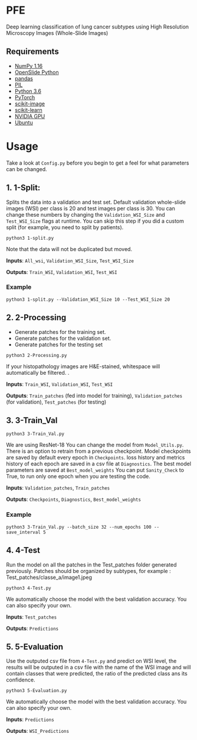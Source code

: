 # PFE

Deep learning classification of lung cancer subtypes using High Resolution Microscopy Images (Whole-Slide Images)

## Requirements

- [NumPy 1.16](https://numpy.org/)
- [OpenSlide Python](https://openslide.org/api/python/)
- [pandas](https://pandas.pydata.org/)
- [PIL](https://pillow.readthedocs.io/en/5.3.x/)
- [Python 3.6](https://www.python.org/downloads/release/python-360/)
- [PyTorch](https://pytorch.org/)
- [scikit-image](https://scikit-image.org/)
- [scikit-learn](https://scikit-learn.org/stable/install.html)
- [NVIDIA GPU](https://www.nvidia.com/en-us/)
- [Ubuntu](https://ubuntu.com/)

# Usage

Take a look at `Config.py` before you begin to get a feel for what parameters can be changed.

## 1. 1-Split:

Splits the data into a validation and test set. Default validation whole-slide images (WSI) per class is 20 and test images per class is 30. You can change these numbers by changing the `Validation_WSI_Size` and `Test_WSI_Size` flags at runtime. You can skip this step if you did a custom split (for example, you need to split by patients).

```
python3 1-split.py
```

Note that the data will not be duplicated but moved.

**Inputs**: `All_wsi`, `Validation_WSI_Size`, `Test_WSI_Size` 

**Outputs**: `Train_WSI`, `Validation_WSI`, `Test_WSI`

### Example
```
python3 1-split.py --Validation_WSI_Size 10 --Test_WSI_Size 20
```

## 2. 2-Processing

- Generate patches for the training set.
- Generate patches for the validation set.
- Generate patches for the testing set

```
python3 2-Processing.py
```
If your histopathology images are H&E-stained, whitespace will automatically be filtered. .

**Inputs**: `Train_WSI`, `Validation_WSI`, `Test_WSI`

**Outputs**: `Train_patches` (fed into model for training), `Validation_patches` (for validation), `Test_patches` (for testing)

## 3. 3-Train_Val

```
python3 3-Train_Val.py
```

We are using ResNet-18 You can change the model from `Model_Utils.py`. There is an option to retrain from a previous checkpoint. Model checkpoints are saved by default every epoch in `Checkpoints`. loss history and metrics history of each epoch are saved in a csv file at `Diagnostics`. The best model parameters are saved at `Best_model_weights`
You can put `Sanity_Check` to True, to run only one epoch when you are testing the code.

**Inputs**: `Validation_patches`, `Train_patches`

**Outputs**: `Checkpoints`, `Diagnostics`, `Best_model_weights`

### Example
```
python3 3-Train_Val.py --batch_size 32 --num_epochs 100 --save_interval 5
```

## 4. 4-Test

Run the model on all the patches in the Test_patches folder generated previously.
Patches should be organized by subtypes, for example : Test_patches/classe_a/image1.jpeg

```
python3 4-Test.py
```

We automatically choose the model with the best validation accuracy. You can also specify your own. 

**Inputs**: `Test_patches`

**Outputs**: `Predictions`

## 5. 5-Evaluation

Use the outputed csv file from `4-Test.py` and predict on WSI level, the results will be outputed in a csv file with the name of the WSI image and will contain classes that were predicted, the ratio of the predicted class ans its confidence.

```
python3 5-Evaluation.py
```

We automatically choose the model with the best validation accuracy. You can also specify your own. 

**Inputs**: `Predictions`

**Outputs**: `WSI_Predictions`